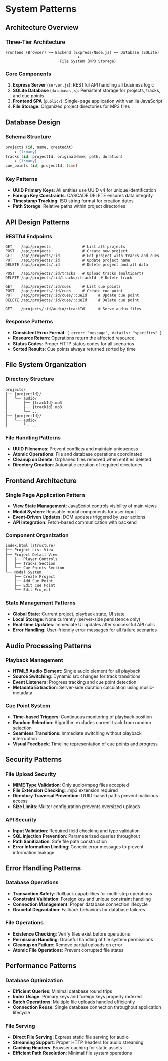 # System Patterns

## Architecture Overview

### Three-Tier Architecture
```
Frontend (Browser) ←→ Backend (Express/Node.js) ←→ Database (SQLite)
                                ↓
                        File System (MP3 Storage)
```

### Core Components
1. **Express Server** (`server.js`): RESTful API handling all business logic
2. **SQLite Database** (`database.js`): Persistent storage for projects, tracks, and cue points
3. **Frontend SPA** (`public/`): Single-page application with vanilla JavaScript
4. **File Storage**: Organized project directories for MP3 files

## Database Design

### Schema Structure
```sql
projects (id, name, createdAt)
    ↓ (1:many)
tracks (id, projectId, originalName, path, duration)
    ↓ (1:many) 
cue_points (id, projectId, time)
```

### Key Patterns
- **UUID Primary Keys**: All entities use UUID v4 for unique identification
- **Foreign Key Constraints**: CASCADE DELETE ensures data integrity
- **Timestamp Tracking**: ISO string format for creation dates
- **Path Storage**: Relative paths within project directories

## API Design Patterns

### RESTful Endpoints
```
GET    /api/projects              # List all projects
POST   /api/projects              # Create new project
GET    /api/projects/:id          # Get project with tracks and cues
PUT    /api/projects/:id          # Update project name
DELETE /api/projects/:id          # Delete project and all data

POST   /api/projects/:id/tracks   # Upload tracks (multipart)
DELETE /api/projects/:id/tracks/:trackId  # Delete track

GET    /api/projects/:id/cues     # List cue points
POST   /api/projects/:id/cues     # Create cue point
PUT    /api/projects/:id/cues/:cueId     # Update cue point
DELETE /api/projects/:id/cues/:cueId     # Delete cue point

GET    /projects/:id/audio/:trackId      # Serve audio files
```

### Response Patterns
- **Consistent Error Format**: `{ error: "message", details: "specifics" }`
- **Resource Return**: Operations return the affected resource
- **Status Codes**: Proper HTTP status codes for all scenarios
- **Sorted Results**: Cue points always returned sorted by time

## File System Organization

### Directory Structure
```
projects/
├── {projectId}/
│   └── audio/
│       ├── {trackId}.mp3
│       ├── {trackId}.mp3
│       └── ...
├── {projectId}/
│   └── audio/
│       └── ...
```

### File Handling Patterns
- **UUID Filenames**: Prevent conflicts and maintain uniqueness
- **Atomic Operations**: File and database operations coordinated
- **Cleanup on Delete**: Orphaned files removed when entities deleted
- **Directory Creation**: Automatic creation of required directories

## Frontend Architecture

### Single Page Application Pattern
- **View State Management**: JavaScript controls visibility of main views
- **Modal System**: Reusable modal components for user input
- **Event-Driven Updates**: DOM updates triggered by user actions
- **API Integration**: Fetch-based communication with backend

### Component Organization
```
index.html (structure)
├── Project List View
├── Project Detail View
│   ├── Player Controls
│   ├── Tracks Section
│   └── Cue Points Section
└── Modal System
    ├── Create Project
    ├── Add Cue Point
    ├── Edit Cue Point
    └── Edit Project
```

### State Management Patterns
- **Global State**: Current project, playback state, UI state
- **Local Storage**: None currently (server-side persistence only)
- **Real-time Updates**: Immediate UI updates after successful API calls
- **Error Handling**: User-friendly error messages for all failure scenarios

## Audio Processing Patterns

### Playback Management
- **HTML5 Audio Element**: Single audio element for all playback
- **Source Switching**: Dynamic src changes for track transitions
- **Event Listeners**: Progress tracking and cue point detection
- **Metadata Extraction**: Server-side duration calculation using music-metadata

### Cue Point System
- **Time-based Triggers**: Continuous monitoring of playback position
- **Random Selection**: Algorithm excludes current track from random selection
- **Seamless Transitions**: Immediate switching without playback interruption
- **Visual Feedback**: Timeline representation of cue points and progress

## Security Patterns

### File Upload Security
- **MIME Type Validation**: Only audio/mpeg files accepted
- **File Extension Checking**: .mp3 extension required
- **Directory Traversal Prevention**: UUID-based paths prevent malicious access
- **Size Limits**: Multer configuration prevents oversized uploads

### API Security
- **Input Validation**: Required field checking and type validation
- **SQL Injection Prevention**: Parameterized queries throughout
- **Path Sanitization**: Safe file path construction
- **Error Information Limiting**: Generic error messages to prevent information leakage

## Error Handling Patterns

### Database Operations
- **Transaction Safety**: Rollback capabilities for multi-step operations
- **Constraint Validation**: Foreign key and unique constraint handling
- **Connection Management**: Proper database connection lifecycle
- **Graceful Degradation**: Fallback behaviors for database failures

### File Operations
- **Existence Checking**: Verify files exist before operations
- **Permission Handling**: Graceful handling of file system permissions
- **Cleanup on Failure**: Remove partial uploads on error
- **Atomic File Operations**: Prevent corrupted file states

## Performance Patterns

### Database Optimization
- **Efficient Queries**: Minimal database round trips
- **Index Usage**: Primary keys and foreign keys properly indexed
- **Batch Operations**: Multiple file uploads handled efficiently
- **Connection Reuse**: Single database connection throughout application lifecycle

### File Serving
- **Direct File Serving**: Express static file serving for audio
- **Streaming Support**: Proper HTTP headers for audio streaming
- **Caching Headers**: Browser caching for static assets
- **Efficient Path Resolution**: Minimal file system operations
